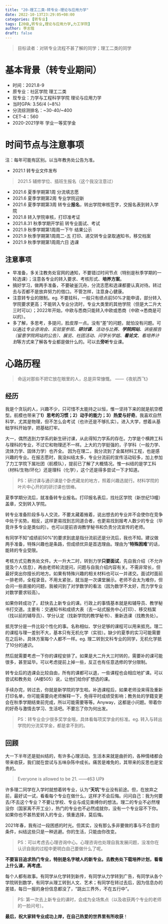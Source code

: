 ```yaml
---
title: "20-理工二类-转专业-理论与应用力学"
date: 2022-10-13T23:29:05+08:00
categories: [转专业]
tags: [20级,转专业,理论与应用力学,力工学院]
author: 李志锴
draft: false
---
```


> 目标读者：对转专业流程不甚了解的同学；理工二类的同学

# 基本背景（转专业期间）
- 时间：2021.8-9
- 原专业：社区学院 理工二类
- 现专业：力学与工程科学学院 理论与应用力学
- 当时GPA: 3.56/4 (~8%)
- 分流综测排名：\~30-40/~400
- CET-4：560
- 2020-2021学年 学业一等奖学金

# 时间节点与注意事项
注：每年可能有区别。以当年教务处公告为准。
- 2021.1 转专业文件发布
> 2021.5 辅修学位、插班生报名（这个我没注意过）
- 2021.6 夏季学期第1周 分流填志愿
- 2021.6 夏季学期第2周 专业学院迎新
- 2021.6 夏季学期第3周 转专业**报名**，转出学院审核签字，交报名表到转入学院
- 2021.8 转入学院审核，打印准考证
- 2021.8.31 秋季学期开学前 转专业面试、考试
- 2021.9 秋季学期第1周周一下午 结果公示
- 2021.9 秋季学期第1周周二-五 打印、递交转专业录取通知书，移交档案
- 2021.9 秋季学期第1周周六日 选课

## 注意事项
- 早准备，多关注教务处官网的通知，不要错过时间节点（特别是秋季学期的一轮选课）；注意各专业的转入要求、考核形式、**培养方案**。
- 搞好学习，做两手准备，不要破釜沉舟，分流志愿和选课都要认真对待。转过去与否都不是放弃努力的借口。不管怎样，注意身心健康。
- 注意转专业的限制。eg. 不要挂科，一般只有绩点前50%才能申请，部分转入学院要求更高；不能转入专业分流时，专业大类里的其他学院（但是大二升大三时可以）；2022年开始，中欧与悉商只能转入中欧或悉商（中欧->悉商是可以的）。
- 多了解，多思考，多提问，脸皮厚一点。没有“差”的问题，就怕没有问题。可以通过*专业咨询会、实验室参观、**研讨课**、活动与比赛、**学院网站**、讲座报告（留意学院网站的公告）、展览、社团活动、问学长学姐、**看论文**、看培养计划*等方式来了解各专业都是做什么的。可以去**旁听**专业课。
  
# 心路历程
> 命运对那些不把它放在眼里的人，总是异常慷慨。 ——《夜航西飞》
## 经历
我是个贪玩的人，兴趣不少，只可惜不太能持之以恒，惟一坚持下来的就是航空模型。航模也带来了**1）思考的习惯；2）动手的能力；3）热爱与好奇**。我喜欢自然科学，尤其是物理，但不怎么会考试（也许还是不够扎实）。进入大学，想着从基础学科开始学，把基础打牢。

大一，偶然选到力学系的新生研讨课，从此得知力学系的存在。力学是个横跨工科与理科的专业，不过它和物理还不一样。上大的力学挺强的，子学科（一般力学、流体力学、固体力学）也齐全。
因为在理二，我分流到了金属材料工程，也是感兴趣的专业。在报志愿时，我没纠结太多，专业分流前的宣传活动较多，加上参加了力工学院下属社团（航模队），提前已了解了大概情况。惟一纠结的是学工科（材料/生物/环化）还是理科（化学），这个还是得多尝试一下才知道。

> PS：研讨课与通识课是个卧虎藏龙的地方，照着兴趣选就行。材料学院的叶片中心开的的研讨课也很棒。

夏季学期分流后，就准备转专业报名。打印报名表后，找社区学院（新世纪13幢）盖章，交到转入学院。

转专业准备阶段多与人交流，不要太藏着掖着，说出想去的专业并不会使你在竞争中处于劣势。相反，这样更易找到志同道合者，也更易找到报考人数少的专业（毕竟许多专业是类似的）。也可以提前咨询教学秘书和负责分流宣传的老师。

有同学不知“成绩前50%”的要求到底是指分流前还是分流后，我也不知。建议做两手准备，特殊兴趣也是条路，但成绩优异是首选理由。理由为“**特殊困难**”的话，能转的专业受限。

考核方式见教务处文件。大一升大二时，转到力学**只要面试**，先自我介绍（不允许提及个人信息），再由老师轮流提问，问题与自我介绍内容有关。不需非常长，但最好突出你擅长的地方。如果有特殊兴趣的相关材料也可以一并递交。面试时面前一排老师，全程录音。不用太紧张，就当是一次课堂展示。老师不会太为难你，但会问一些直接的问题，我被问到了对学数学的看法（因为数学不太好，而力学专业对数学要求较高）。

如果你转成功了，赶快去上新专业的课。行政上的事情基本就是和辅导员、教学秘书打交道。主要有：交通知书和成绩大表（去一站式服务中心打印）、移交档案（找以前的辅导员）、学分认定（找新学院的教学秘书）、重新选课（找教务处）。

抵充学分是一件比较个性化的事。名称相似、学分足够的课程可以用来抵充。理二的课程与理一差别不大，基本只有无机化学（实验）。缺少的夏季的实习可能需要在之后补。具体方案每个人都不一样。eg. 理二转到文科专业的同学，无机化学抵了10分的通识。

然后就需要考虑一下你的课程安排了。如果是大二升大三时转的，需要补的课可能很多，甚至延毕。可以考虑提前上掉一些，反正也有任意选修的学分限制。

转专业后的选课会比较自由，所有的课都可以退，一些课程也会相应地扩课。可以尝试和教务处（A楼505）说，让他们给你扩想选的课。

手续办完，转过去，你就是新学院的学生啦。补选课程后，如果老师没来得及重新打印名单，你可能需要向老师解释一下，免得平时成绩受影响；教务处的学籍变更会在秋季学期结束前完成，所以可能需要等等。Anyway，这都是小问题。带着你的好奇与激情去学习、生活吧。不要忘了你为何出发。

> PS：转专业会少很多奖学金哦，具体看每项奖学金的标准。eg. 转入与转出学院的分流奖学金，都是拿不到的。

## 回顾

大一下半年还是挺纠结的，有许多心理活动。生活本来就是曲折的，各种情绪都会带来收获，我们就在尝试与五味杂陈中成长。痛苦是难免的，其带来的反思也是宝贵的。

> Everyone is allowed to be 21.    ——《63 UP》

许多理二同学在入学时就想着转专业，认为“**天坑**”专业没有前途。但，在放弃之前，最好试一试，看看每个专业在做什么，这样才不会后悔。问问自己：我为何要去/不去这个专业？不要让学校、专业与成见束缚你的想法。理二的专业不必然埋没你（国家离不开工业），热门的专业也不必然成就你，没有一个专业容不下你。如果你也不甚热爱转入的专业，慎重选择，莫后悔。

2021年春，我有过一段困惑的时光。但其实，没有那么多非要做的事与不合意的条件，纠结这些只是一种逃避。你的生活，只能由你改变。
> PS：可以考虑去心理咨询中心。心理咨询也处理自我发展问题，没准你在认识自我的过程中更明白自己要做什么了呢。

**不要盲目追求热门专业，特别是名字唬人的新专业。去教务处下载培养计划，看看上什么课，再考虑**。

每个人都有故事。有同学从化学转到新传，有同学从力学转到广告，有同学从各个学院转到数学，有同学从理工转到人文、艺术；有同学在转过去后，因为信息办的差错，每日一报的身份信息都没了，“跳出三界外，不在五行中”。

> PS: 第一次去上新专业的课时，会成为全场焦点（以及收获两个专业的老师的一脸问号）。


**最后，祝大家转专业成功上岸，在自己热爱的世界里有所收获**！
